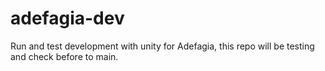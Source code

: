 # adefagia-dev

Run and test development with unity for Adefagia, this repo will be testing and check before to main.